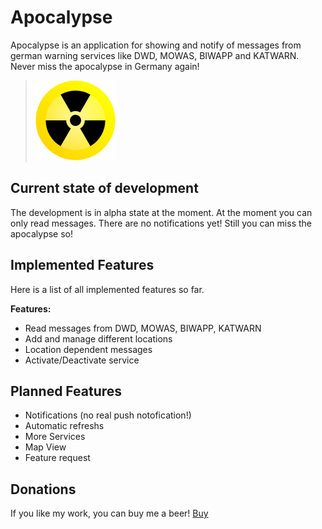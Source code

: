 # Apocalypse

Apocalypse is an application for showing and notify of messages from german warning services like DWD, MOWAS, BIWAPP and KATWARN.
Never miss the apocalypse in Germany again!

>![](icons/128x128/harbour-apocalypse.png)


## Current state of development

The development is in alpha state at the moment. At the moment you can only read messages. There are no notifications yet! Still you can miss the apocalypse so!

## Implemented Features
Here is a list of all implemented features so far.

**Features:**

- Read messages from DWD, MOWAS, BIWAPP, KATWARN
- Add and manage different locations
- Location dependent messages
- Activate/Deactivate service

## Planned Features

- Notifications (no real push notofication!)
- Automatic refreshs
- More Services
- Map View
- Feature request


## Donations

If you like my work, you can buy me a beer! [Buy](https://www.paypal.com/paypalme/nubecula/1)